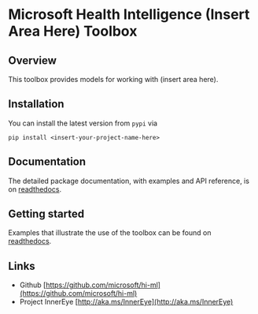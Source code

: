 # Microsoft Health Intelligence (Insert Area Here) Toolbox

## Overview

This toolbox provides models for working with (insert area here).

## Installation

You can install the latest version from `pypi` via

```shell
pip install <insert-your-project-name-here>
```

## Documentation

The detailed package documentation, with examples and API reference, is on
[readthedocs](https://hi-ml.readthedocs.io/en/latest/).

## Getting started

Examples that illustrate the use of the toolbox can be found on
[readthedocs](https://hi-ml.readthedocs.io/en/latest/).

## Links

* Github [https://github.com/microsoft/hi-ml](https://github.com/microsoft/hi-ml)
* Project InnerEye [http://aka.ms/InnerEye](http://aka.ms/InnerEye)

